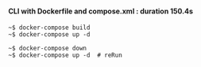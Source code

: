 #### CLI with Dockerfile and compose.xml : duration 150.4s
```
~$ docker-compose build
~$ docker-compose up -d

~$ docker-compose down
~$ docker-compose up -d  # reRun
```
